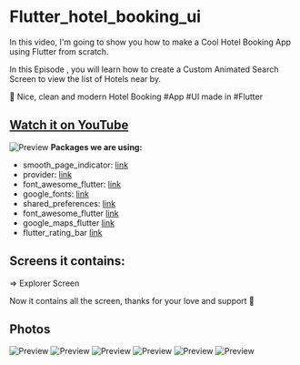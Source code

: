 # Flutter_hotel_booking_ui

In this video, I'm going to show you how to make a Cool Hotel Booking App using Flutter from scratch.

In this Episode , you will learn how to create a Custom Animated Search Screen to view the list of Hotels near by.

🚀 Nice, clean and modern Hotel Booking #App #UI made in #Flutter

## [Watch it on YouTube](https://youtu.be/PV5GV9m0HvY)
   ![Preview](U4.gif)
**Packages we are using:**

-   smooth_page_indicator: [link](https://pub.dev/packages/smooth_page_indicator)
-   provider: [link](https://pub.dev/packages/provider)
-   font_awesome_flutter: [link](https://pub.dev/packages/font_awesome_flutter)
-   google_fonts: [link](https://pub.dev/packages/google_fonts)
-   shared_preferences: [link](https://pub.dev/packages/shared_preferences)
-   font_awesome_flutter [link](https://pub.dev/packages/font_awesome_flutter)
-   google_maps_flutter [link](https://pub.dev/packages/google_maps_flutter)
-   flutter_rating_bar [link](https://pub.dev/packages/flutter_rating_bar)

## Screens it contains:

=> Explorer Screen

Now it contains all the screen, thanks for your love and support 🙏 

## Photos
![Preview](U1.png)
![Preview](U2.png)
![Preview](U3.png)
![Preview](U4.png)
![Preview](U5.png)
![Preview](U3.png)
